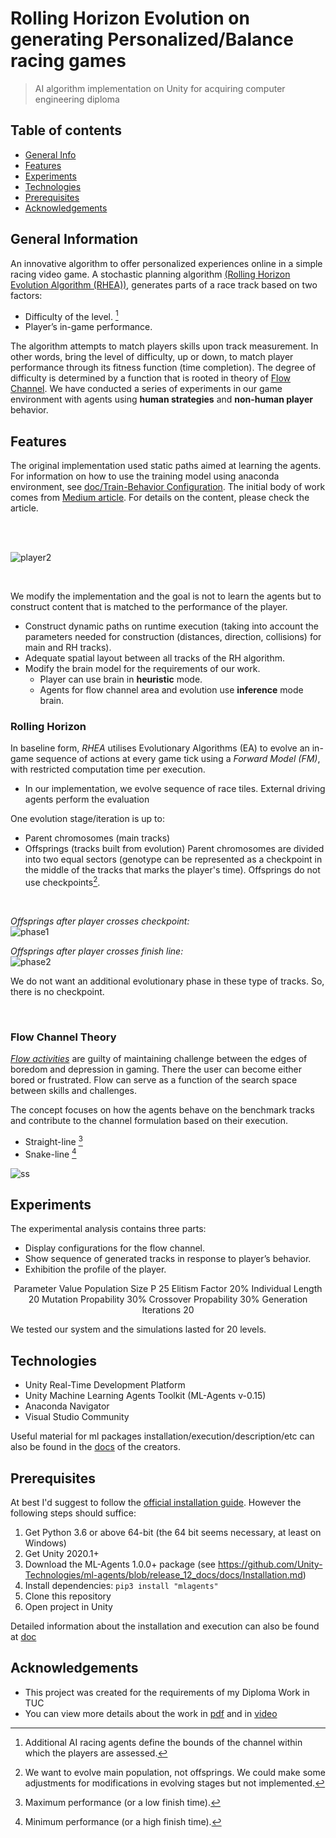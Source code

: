 # Rolling Horizon Evolution on generating Personalized/Balance racing games
> AI algorithm implementation on Unity for acquiring computer engineering diploma 
 
 ## Table of contents
* [General Info](#general-information)
* [Features](#features)
* [Experiments](#experiments)
* [Technologies](#technologies)
* [Prerequisites](#prerequisites)
* [Acknowledgements](#acknowledgements)

## General Information
An innovative algorithm to offer personalized experiences online in a simple racing video game. 
A stochastic planning algorithm [(Rolling Horizon Evolution Algorithm (RHEA))](#rolling-horizon), generates
parts of a race track based on two factors:

* Difficulty of the level. [^1]
* Player’s in-game performance. 

The algorithm attempts to match players skills upon track measurement. In other words, bring the level of difficulty, up or down, to match player performance through its fitness function (time completion). The degree of difficulty is determined by a function that is rooted in theory of [Flow Channel](#flow-channel-theory).
We have conducted a series of experiments in our game environment with agents using __human strategies__ and __non-human player__ behavior.

## Features
The original implementation used static paths aimed at learning the agents. For information on how to use the training model using anaconda environment, see [doc/Train-Behavior Configuration](https://github.com/Unity-Technologies/ml-agents/blob/main/docs/Training-ML-Agents.md#:~:text=Training%20in%20the%20ML-Agents%20Toolkit%20is%20powered%20by,learning%29.%20Its%20implementation%20can%20be%20found%20at%20ml-agents%2Fmlagents%2Ftrainers%2Flearn.py.).
The initial body of work comes from [Medium article](http://medium.com/p/60b0e7a10d9e). For details on the content, please check the article.

<br><br>

![player2](https://user-images.githubusercontent.com/22920222/159187776-2b59c258-6a42-499d-90af-04ace17e0f9f.PNG)

<br>

We modify the implementation and the goal is not to learn the agents but to construct content that is matched to the performance of the player. 
* Construct dynamic paths on runtime execution (taking into account the parameters needed for construction (distances, direction, collisions) for main and RH tracks).
* Adequate spatial layout between all tracks of the RH algorithm.
* Modify the brain model for the requirements of our work. 
    * Player can use brain in __heuristic__ mode. 
    * Agents for flow channel area and evolution  use __inference__ mode brain.

### Rolling Horizon
In baseline form, *RHEA* utilises Evolutionary Algorithms (EA) to evolve an in-game sequence of actions at every game tick using a *Forward Model (FM)*, with restricted computation time per execution. 

* In our implementation, we evolve sequence of race tiles. External driving agents perform the evaluation

One evolution stage/iteration is up to:
* Parent chromosomes (main tracks)
* Offsprings (tracks built from evolution)
Parent chromosomes are divided into two equal sectors (genotype can be represented as a checkpoint in the middle of the tracks that marks the player's time). Offsprings do not use checkpoints[^2].

<br>

*Offsprings after player crosses checkpoint:*
<br>
![phase1](https://user-images.githubusercontent.com/22920222/160229906-66f0bd81-a156-49cf-b540-e6328f500502.png)

*Offsprings after player crosses finish line:*
<br>
![phase2](https://user-images.githubusercontent.com/22920222/160229911-b29754d2-96aa-4871-a46f-ce90baba040d.png)

We do not want an additional evolutionary phase in these type of tracks. So, there is no checkpoint.

<br>

### Flow Channel Theory
[*Flow activities*](https://dansilvestre.com/flow-channel/)  are guilty of maintaining challenge between the edges
of boredom and depression in gaming. There the user can become either bored or frustrated. Flow
can serve as a function of the search space between skills and challenges.

The concept focuses on how the agents behave on the benchmark tracks and contribute to the channel formulation based on their execution.
* Straight-line [^3]
* Snake-line [^4]

![ss](https://user-images.githubusercontent.com/22920222/160231006-1c68f858-93c2-4295-b214-dee7e356ea2f.png)

## Experiments
The experimental analysis contains three parts:
* Display configurations for the flow channel.
* Show sequence of generated tracks in response to player’s behavior.
* Exhibition the profile of the player.

<div align="center"
 
| Parameter  | Value |
| ------------- | ------------- |
| Population Size P  | 25  |
| Elitism Factor | 20%  |
| Individual Length  | 20  |
| Mutation Propability  | 30%  |
| Crossover Propability  | 30%  |
| Generation  Iterations  | 20  |

 </div>
  
We tested our system and the simulations lasted for 20 levels.

## Technologies
* Unity Real-Time Development Platform
* Unity Machine Learning Agents Toolkit (ML-Agents v-0.15) 
* Anaconda Navigator
* Visual Studio Community

Useful material for ml packages installation/execution/description/etc can also be found in the [docs](https://github.com/miyamotok0105/unity-ml-agents/tree/master/docs) of the creators.


## Prerequisites 
At best I'd suggest to follow the [official installation guide](https://github.com/Unity-Technologies/ml-agents/blob/master/docs/Installation.md). However the following steps should suffice:

1. Get Python 3.6 or above 64-bit (the 64 bit seems necessary, at least on Windows)
2. Get Unity 2020.1+
3. Download the ML-Agents 1.0.0+ package (see https://github.com/Unity-Technologies/ml-agents/blob/release_12_docs/docs/Installation.md)
4. Install dependencies: `pip3 install "mlagents"`
5. Clone this repository
6. Open project in Unity

Detailed information about the installation and execution can also be found at [doc](
https://github.com/miyamotok0105/unity-ml-agents/blob/master/docs/Installation-Windows.md)

## Acknowledgements
* This project was created for the requirements of my Diploma Work in TUC
* You can view more details about the work in [pdf](https://github.com/z1skgr/Thesis/issues/4#issue-1181625504)
and in [video](https://drive.google.com/file/d/1uL9BW7yPc2OaRKHYjAQV0_Kmkh-5ti09/view?usp=sharing)

[^1]: Additional AI racing agents define the bounds of the channel within which the players are assessed.
[^2]: We want to evolve main population, not offsprings. We could make some adjustments for modifications in evolving stages but not implemented.
[^3]: Maximum performance (or a low finish time).
[^4]: Minimum performance (or a high finish time).
